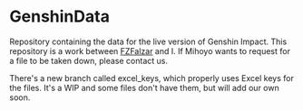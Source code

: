 # GenshinData
Repository containing the data for the live version of Genshin Impact. This repository is a work between [FZFalzar](https://github.com/FZFalzar) and I. If Mihoyo wants to request for a file to be taken down, please contact us.

There's a new branch called excel_keys, which properly uses Excel keys for the files. It's a WIP and some files don't have them, but will add our own soon.

